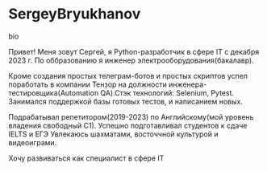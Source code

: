 # SergeyBryukhanov
bio

Привет! Меня зовут Сергей, я Python-разработчик в сфере IT с декабря 2023 г. По оббразованию я инженер электрооборудования(бакалавр). 

Кроме создания простых телеграм-ботов и простых скриптов успел поработать в компании Тензор на должности инженера-тестировщика(Automation QA).Стэк технологий: Selenium, Pytest.
Занимался поддержкой базы готовых тестов, и написанием новых.

Подрабатывал репетитором(2019-2023) по Английскому(мой уровень владения свободный С1). Успешно подготавливал студентов к сдаче IELTS и ЕГЭ
Увлекаюсь шахматами, восточчной культурой и видеоиграми.

Хочу развиваться как специалист в сфере IT 

